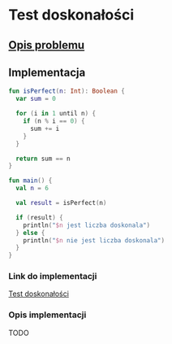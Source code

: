 # Test doskonałości

## [Opis problemu](../../../../algorithms/integers/perfect-test.md)

## Implementacja

```kotlin
fun isPerfect(n: Int): Boolean {
  var sum = 0

  for (i in 1 until n) {
    if (n % i == 0) {
      sum += i
    }
  }

  return sum == n
}

fun main() {
  val n = 6

  val result = isPerfect(n)

  if (result) {
    println("$n jest liczba doskonala")
  } else {
    println("$n nie jest liczba doskonala")
  }
}
```

### Link do implementacji

[Test doskonałości](https://ideone.com/FVvc2L)

### Opis implementacji

TODO
